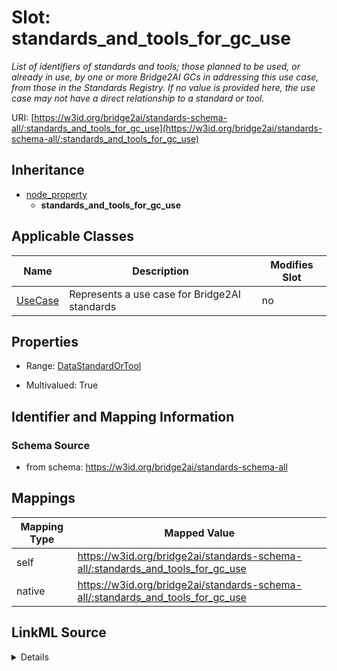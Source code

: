 

# Slot: standards_and_tools_for_gc_use


_List of identifiers of standards and tools; those planned to be used, or already in use, by one or more Bridge2AI GCs in addressing this use case, from those in the Standards Registry. If no value is provided here, the use case may not have a direct relationship to a standard or tool._





URI: [https://w3id.org/bridge2ai/standards-schema-all/:standards_and_tools_for_gc_use](https://w3id.org/bridge2ai/standards-schema-all/:standards_and_tools_for_gc_use)




## Inheritance

* [node_property](node_property.md)
    * **standards_and_tools_for_gc_use**






## Applicable Classes

| Name | Description | Modifies Slot |
| --- | --- | --- |
| [UseCase](UseCase.md) | Represents a use case for Bridge2AI standards |  no  |







## Properties

* Range: [DataStandardOrTool](DataStandardOrTool.md)

* Multivalued: True





## Identifier and Mapping Information







### Schema Source


* from schema: https://w3id.org/bridge2ai/standards-schema-all




## Mappings

| Mapping Type | Mapped Value |
| ---  | ---  |
| self | https://w3id.org/bridge2ai/standards-schema-all/:standards_and_tools_for_gc_use |
| native | https://w3id.org/bridge2ai/standards-schema-all/:standards_and_tools_for_gc_use |




## LinkML Source

<details>
```yaml
name: standards_and_tools_for_gc_use
description: List of identifiers of standards and tools; those planned to be used,
  or already in use, by one or more Bridge2AI GCs in addressing this use case, from
  those in the Standards Registry. If no value is provided here, the use case may
  not have a direct relationship to a standard or tool.
from_schema: https://w3id.org/bridge2ai/standards-schema-all
rank: 1000
is_a: node_property
domain: NamedThing
alias: standards_and_tools_for_gc_use
domain_of:
- UseCase
range: DataStandardOrTool
multivalued: true

```
</details>
